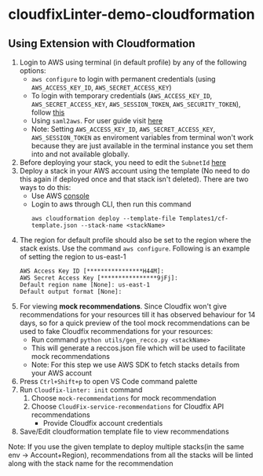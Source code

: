 # cloudfixLinter-demo-cloudformation

## Using Extension with Cloudformation
 1. Login to AWS using terminal (in default profile) by any of the following options:
    - `aws configure` to login with permanent credentials (using `AWS_ACCESS_KEY_ID`, `AWS_SECRET_ACCESS_KEY`)
    - To login with temporary credentials (`AWS_ACCESS_KEY_ID`, `AWS_SECRET_ACCESS_KEY`, `AWS_SESSION_TOKEN`, `AWS_SECURITY_TOKEN`), follow [this](https://docs.aws.amazon.com/IAM/latest/UserGuide/id_credentials_temp_use-resources.html#using-temp-creds-sdk-cli)
    - Using `saml2aws`. For user guide visit [here](https://docs.aws.amazon.com/IAM/latest/UserGuide/id_credentials_temp_use-resources.html#using-temp-creds-sdk-cli)
    - Note: Setting `AWS_ACCESS_KEY_ID`, `AWS_SECRET_ACCESS_KEY`, `AWS_SESSION_TOKEN` as enviroment variables from terminal won't work because they are just available in the terminal instance you set them into and not available globally.
 2. Before deploying your stack, you need to edit the `SubnetId` [here](./Templates1/cf-template.json#L22)
 3. Deploy a stack in your AWS account using the template (No need to do this again if deployed once and that stack isn't deleted). There are two ways to do this:
    - Use AWS [console](https://us-east-1.console.aws.amazon.com/cloudformation/home?region=us-east-1#/stacks)
    - Login to aws through CLI, then run this command
      ```
      aws cloudformation deploy --template-file Templates1/cf-template.json --stack-name <stackName>
      ```
 4. The region for default profile should also be set to the region where the stack exists. Use the command `aws configure`. Following is an example of setting the region to us-east-1
      ```
      AWS Access Key ID [****************H44M]: 
      AWS Secret Access Key [****************9jFj]: 
      Default region name [None]: us-east-1
      Default output format [None]:
      ```
 5. For viewing **mock recommendations**. Since Cloudfix won't give recommendations for your resources till it has observed behaviour for 14 days, so for a quick preview of the tool mock recommendations can be used to fake Cloudfix recommendations for your resources:
    - Run command `python utils/gen_recco.py <stackName>` 
    - This will generate a reccos.json file which will be used to facilitate mock recommendations
    - Note: For this step we use AWS SDK to fetch stacks details from your AWS account
 6. Press `Ctrl+Shift+p` to open VS Code command palette
 7. Run `Cloudfix-linter: init` command
    1. Choose `mock-recommendations` for mock recommendation
    2. Choose `CloudFix-service-recommendations` for Cloudfix API recommendations
       - Provide Cloudfix account credentials
 8. Save/Edit cloudformation template file to view recommendations

Note: If you use the given template to deploy multiple stacks(in the same env -> Account+Region), recommendations from all the stacks will be linted along with the stack name for the recommendation